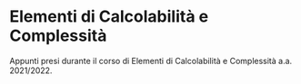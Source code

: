 # Elementi di Calcolabilità e Complessità
Appunti presi durante il corso di Elementi di Calcolabilità e Complessità a.a. 2021/2022.